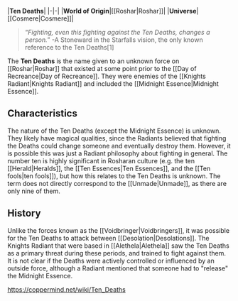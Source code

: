 |**Ten Deaths**|
|-|-|
|**World of Origin**|[[Roshar\|Roshar]]|
|**Universe**|[[Cosmere\|Cosmere]]|

>“*Fighting, even this fighting against the Ten Deaths, changes a person.*”
\-A Stoneward in the Starfalls vision, the only known reference to the Ten Deaths[1]


The **Ten Deaths** is the name given to an unknown force on [[Roshar\|Roshar]] that existed at some point prior to the [[Day of Recreance\|Day of Recreance]]. They were enemies of the [[Knights Radiant\|Knights Radiant]] and included the [[Midnight Essence\|Midnight Essence]].

## Characteristics
The nature of the Ten Deaths (except the Midnight Essence) is unknown. They likely have magical qualities, since the Radiants believed that fighting the Deaths could change someone and eventually destroy them. However, it is possible this was just a Radiant philosophy about fighting in general. The number ten is highly significant in Rosharan culture (e.g. the ten [[Herald\|Heralds]], the [[Ten Essences\|Ten Essences]], and the [[Ten fools\|ten fools]]), but how this relates to the Ten Deaths is unknown. The term does not directly correspond to the [[Unmade\|Unmade]], as there are only nine of them.

## History
Unlike the forces known as the [[Voidbringer\|Voidbringers]], it was possible for the Ten Deaths to attack between [[Desolation\|Desolations]]. The Knights Radiant that were based in [[Alethela\|Alethela]] saw the Ten Deaths as a primary threat during these periods, and trained to fight against them. It is not clear if the Deaths were actively controlled or influenced by an outside force, although a Radiant mentioned that someone had to "release" the Midnight Essence.



https://coppermind.net/wiki/Ten_Deaths